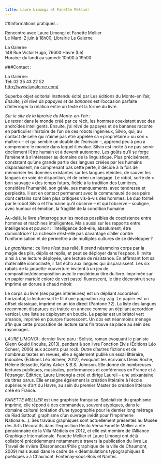 ```yaml
---
title: Laure Limongi et Fanette Mellier
---
```

##Informations pratiques :


Rencontre avec Laure Limongi et Fanette Mellier   
Le Mardi 2 juin à 18h00, Librairie La Galerne  


La Galerne   
148 Rue Victor Hugo, 76600 Havre (Le)  
Horaire: du lundi au samedi: 10h00 à 19h00

###Contact : 

La Galerne:  
Tel: 02 35 43 22 52  
[http://www.lagalerne.com/ ](http://www.lagalerne.com/ )  

Superbe objet éditorial inattendu édité par Les éditions du Monte-en l’air, *Ensuite, j’ai rêvé de papayes et de bananes* est l’occasion parfaite d’interroger la relation entre un texte et la forme du livre.


*Sur le site de la librairie du Monte-en-l’air :*   
*Le texte :* dans le monde créé par ce récit, les hommes coexistent avec des androïdes intelligents. Ensuite, j’ai rêvé de papayes et de bananes raconte en particulier l’histoire de l’un de ces robots ingénieux, Silvio, qui, au contact de celle qui n’aime pas être appelée sa « propriétaire » ou son « maître » – et qui semble un double de l’écrivain –, apprend peu à peu à comprendre le monde dans lequel il évolue. Silvio est incité à ne pas servir docilement l’être humain et à devenir autonome. Les goûts qu’il se forge l’amènent à s’intéresser au domaine de la linguistique. Plus précisément, constatant qu’une grande partie des langues créées par les humains disparaissent, ne comprenant pas cette perte, il décide à la fois de mémoriser les données existantes sur les langues éteintes, de sauver les langues en voie de disparition, et de créer un langage. Le robot, sorte de « bon sauvage » des temps futurs, fidèle à la tradition des Lumières, considère l’humanité, son génie, ses manquements, avec tendresse et perplexité. Il est en contact permanent avec la communauté de ses pairs dont certains sont bien plus critiques vis-à-vis des hommes. Le duo formé par le robot Silvio et l’humaine qu’il observe – et qui l’observe – souligne, avec humour et émotion, la fragilité de la condition humaine.

Au-delà, le livre s’interroge sur les modes possibles de coexistence entre hommes et machines intelligentes. Mais aussi sur les rapports entre intelligence et pouvoir : l’intelligence doit-elle, absolument, être dominatrice ? La richesse n’est-elle pas davantage d’aller contre l’uniformisation et de permettre à de multiples cultures de se développer ?

*Le graphisme :* ce livre n’est pas relié. Il prend néanmoins corps par la magie des plis, déplis et replis, et peut se déployer dans l’espace. Il invite ainsi à une lecture déployée, une lecture de résistance. En affirmant fort sa matérialité iconoclaste, il fait écho aux langues qui disparaissent. Les six rabats de la jaquette-couverture invitent à un jeu de composition/décomposition avec le mystérieux titre du livre. Imprimée sur un papier martelé coloré de vert pastel fluorescent, le titre déconstruit sera imprimé en dorure à chaud miroir.

Le corps du livre (ses pages intérieures) est un dépliant accordéon horizontal, la lecture suit le fil d’une pagination zig-zag. Le papier est un offset classique, imprimé en un ton direct (Pantone 72).
La liste des langues récemment disparues est traitée en annexe comme un dépliant accordéon vertical, une liste se déployant en boucle. Le papier est un bristol vert amande, imprimé en pourpre fluorescent.
Un dos est néanmoins ménagé afin que cette proposition de lecture sans fin trouve sa place au sein des rayonnages.

*LAURE LIMONGI :* dernier livre paru : Soliste, roman évoquant le pianiste Glenn Gould (Inculte, 2013), pendant à son livre Fonction Elvis (Éditions Léo Scheer, 2006) aux accents plus rock. Outre d’autres fictions et de nombreux textes en revues, elle a également publié un essai littéraire, Indociles (Éditions Léo Scheer, 2012), évoquant les écrivains Denis Roche, Hélène Bessette, Kathy Acker & B.S. Johnson. Elle donne de nombreuses lectures publiques, musicales, performances et conférences en France et à l’étranger. Éditrice, Laure Limongi a créé et dirige Laureli – une soixantaine de titres parus. Elle enseigne également la création littéraire à l’école supérieure d’art du Havre, au sein du premier Master de création littéraire créé en France.

*FANETTE MELLIER* est une graphiste française. Spécialiste du graphisme imprimé, elle répond à des commandes, souvent atypiques, dans le domaine culturel (création d’une typographie pour le dernier long métrage de Riad Sattouf, graphisme d’un ouvrage inédit pour l’Imprimerie Nationale…). Ses travaux graphiques sont actuellement présentés au Musée des Arts Décoratifs dans l’exposition Recto Verso.Fanette Mellier a été pensionnaire de la Villa Médicis en 2012, et elle est membre de l’Alliance Graphique Internationale.
Fanette Mellier et Laure Limongi ont déjà collaboré précédemment notamment à travers la publication du livre Le Travail de rivière (Dissonances/Pôle graphique de la ville de Chaumont, 2009) mais aussi dans le cadre de « déambulations typographiques & poétiques » à Chaumont, Fontenay-sous-Bois et Nantes.


